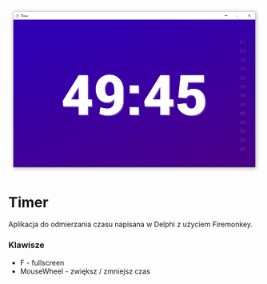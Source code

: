 ![zrzut ekranu](readme-data/screen.png)

# Timer
Aplikacja do odmierzania czasu napisana w Delphi z użyciem Firemonkey.

### Klawisze
* F - fullscreen
* MouseWheel - zwiększ / zmniejsz czas